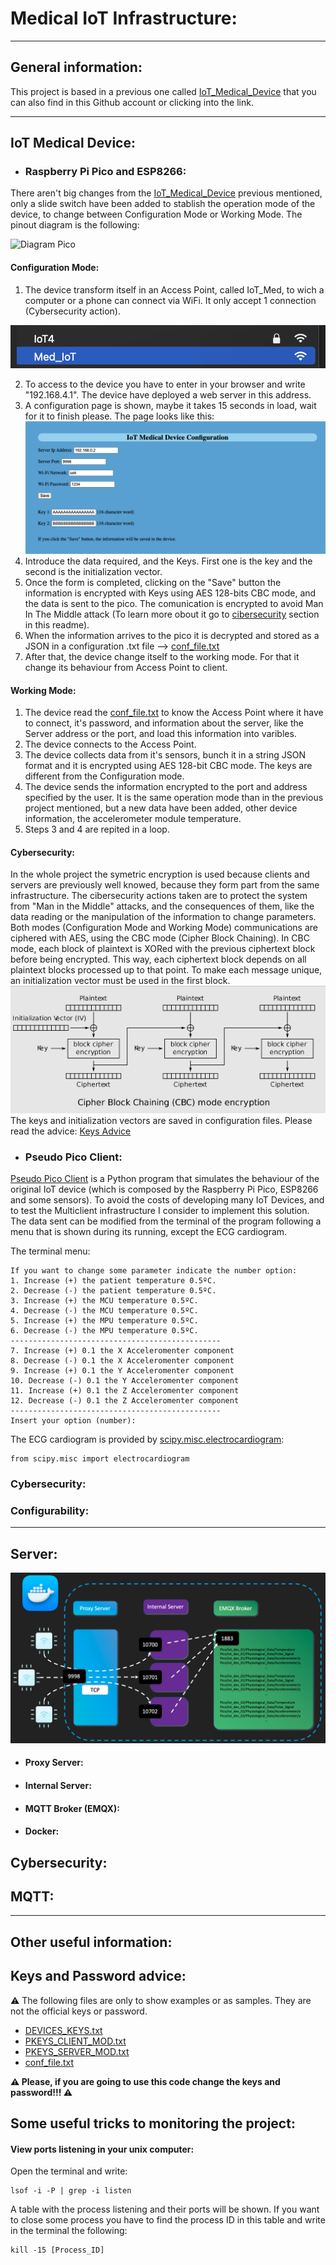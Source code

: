 # Medical IoT Infrastructure: 
------
## General information:

This project is based in a previous one called [IoT_Medical_Device](https://github.com/bermejo4/IoT_Medical_Device) that you can also find in this Github account or clicking into the link.

-------
## IoT Medical Device:
- ### Raspberry Pi Pico and ESP8266:
There aren't big changes from the [IoT_Medical_Device](https://github.com/bermejo4/IoT_Medical_Device) previous mentioned, only a slide switch have been added to stablish the operation mode of the device, to change between Configuration Mode or Working Mode. 
The pinout diagram is the following:

![Diagram Pico](/Documentation/Images/Diagram_pico.png)


#### Configuration Mode:
1. The device transform itself in an Access Point, called IoT_Med, to wich a computer or a phone can connect via WiFi. It only accept 1 connection (Cybersecurity action).

![](/Documentation/Images/Ap_view_laptop.png)

2. To access to the device you have to enter in your browser and write "192.168.4.1". The device have deployed a web server in this address.
3. A configuration page is shown, maybe it takes 15 seconds in load, wait for it to finish please. The page looks like this: 
![](/Documentation/Images/Conf_page.png)
4. Introduce the data required, and the Keys. First one is the key and the second is the initialization vector.
5. Once the form is completed, clicking on the "Save" button the information is encrypted with Keys using AES 128-bits CBC mode, and the data is sent to the pico. The comunication is encrypted to avoid Man In The Middle attack (To learn more obout it go to [cibersecurity](#cybersecurity) section in this readme).
6. When the information arrives to the pico it is decrypted and stored as a JSON in a configuration .txt file --> [conf_file.txt](/Raspberry%20Pi%20Pico/conf_file.txt)
7. After that, the device change itself to the working mode. For that it change its behaviour from Access Point to client.

#### Working Mode:
1. The device read the [conf_file.txt](/Raspberry%20Pi%20Pico/conf_file.txt) to know the Access Point where it have to connect, it's password, and information about the server, like the Server address or the port, and load this information into varibles.
2. The device connects to the Access Point.
3. The device collects data from it's sensors, bunch it in a string JSON format and it is encrypted using AES 128-bit CBC mode. The keys are different from the Configuration mode.
4. The device sends the information encrypted to the port and address specified by the user. It is the same operation mode than in the previous project mentioned, but a new data have been added, other device information, the accelerometer module temperature.
5. Steps 3 and 4 are repited in a loop.


#### Cybersecurity:
In the whole project the symetric encryption is used because clients and servers are previously well knowed, because they form part from the same infrastructure.
The cibersecurity actions taken are to protect the system from "Man in the Middle" attacks, and the consequences of them, like the data reading or the manipulation of the information to change parameters.
Both modes (Configuration Mode and Working Mode) communications are ciphered with AES, using the CBC mode (Cipher Block Chaining). In CBC mode, each block of plaintext is XORed with the previous ciphertext block before being encrypted. This way, each ciphertext block depends on all plaintext blocks processed up to that point. To make each message unique, an initialization vector must be used in the first block.
![](/Documentation/Images/cbc_aes.jpeg)
The keys and initialization vectors are saved in configuration files. Please read the advice: [Keys Advice](#keys-and-password-advice)


- ### Pseudo Pico Client:
[Pseudo Pico Client](/Pseudo%20Pico%20Client/pseudo_pico_client.py) is a Python program that simulates the behaviour of the original IoT device (which is composed by the Raspberry Pi Pico, ESP8266 and some sensors). To avoid the costs of developing many IoT Devices, and to test the Multiclient infrastructure I consider to implement this solution. 
The data sent can be modified from the terminal of the program following a menu that is shown during its running, except the ECG cardiogram. 

The terminal menu:
```
If you want to change some parameter indicate the number option:
1. Increase (+) the patient temperature 0.5ºC.
2. Decrease (-) the patient temperature 0.5ºC.
3. Increase (+) the MCU temperature 0.5ºC.
4. Decrease (-) the MCU temperature 0.5ºC.
5. Increase (+) the MPU temperature 0.5ºC.
6. Decrease (-) the MPU temperature 0.5ºC.
-----------------------------------------------
7. Increase (+) 0.1 the X Acceleromenter component
8. Decrease (-) 0.1 the X Acceleromenter component
9. Increase (+) 0.1 the Y Acceleromenter component
10. Decrease (-) 0.1 the Y Acceleromenter component
11. Increase (+) 0.1 the Z Acceleromenter component
12. Decrease (-) 0.1 the Z Acceleromenter component
-----------------------------------------------
Insert your option (number):
```

The ECG cardiogram is provided by [scipy.misc.electrocardiogram](https://docs.scipy.org/doc/scipy/reference/generated/scipy.misc.electrocardiogram.html):
```
from scipy.misc import electrocardiogram
```


### Cybersecurity:

### Configurability:

----------------

## Server:

![](/Documentation/Images/Diagram_Server.png)

- #### Proxy Server:
- #### Internal Server:
- #### MQTT Broker (EMQX):
- #### Docker:

## Cybersecurity:

## MQTT:

-----------------
## Other useful information:

## Keys and Password advice:
 ⚠️ The following files are only to show examples or as samples. 
They are not the official keys or password.

- [DEVICES_KEYS.txt](/Python%20Server/DEVICES_KEYS.txt)
- [PKEYS_CLIENT_MOD.txt](/Raspberry%20Pi%20Pico/PKEYS_CLIENT_MOD.txt)
- [PKEYS_SERVER_MOD.txt](/Raspberry%20Pi%20Pico/PKEYS_SERVER_MOD.txt)
- [conf_file.txt](/Raspberry%20Pi%20Pico/conf_file.txt) 

**⚠️ Please, if you are going to use this code change the keys and password!!! ⚠️**

## Some useful tricks to monitoring the project:

#### View ports listening in your unix computer:
Open the terminal and write:
```
lsof -i -P | grep -i listen
``` 
A table with the process listening and their ports will be shown.
If you want to close some process you have to find the process ID in this table and write in the terminal the following:
```
kill -15 [Process_ID]
``` 